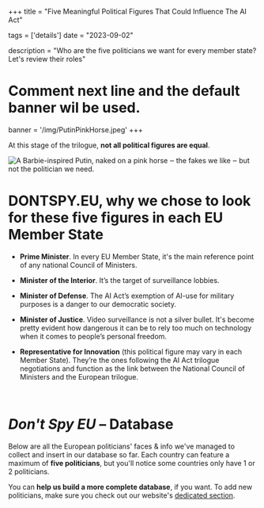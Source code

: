 +++
title = "Five Meaningful Political Figures That Could Influence The AI Act"

tags = ['details']
date = "2023-09-02"

description = "Who are the five politicians we want for every member state? Let's review their roles"

# Comment next line and the default banner wil be used.
banner = '/img/PutinPinkHorse.jpeg'
+++

At this stage of the trilogue, **not all political figures are equal**.

![A Barbie-inspired Putin, naked on a pink horse ‒ the fakes we like ‒ but not the politician we need.](/img/PutinPinkHorse.jpeg)

# DONTSPY.EU, why we chose to look for these five figures in each EU Member State

* **Prime Minister**. In every EU Member State, it's the main reference point of any national Council of Ministers.

* **Minister of the Interior**. It’s the target of surveillance lobbies.

* **Minister of Defense**. The AI Act’s exemption of AI-use for military purposes is a danger to our democratic society.

* **Minister of Justice**. Video surveillance is not a silver bullet. It's become pretty evident how dangerous it can be to rely too much on technology when it comes to people’s personal freedom.

* **Representative for Innovation** (this political figure may vary in each Member State). They’re the ones following the AI Act trilogue negotiations and function as the link between the National Council of Ministers and the European trilogue.

<br>

# _Don't Spy EU_ – Database

Below are all the European politicians' faces & info we've managed to collect and insert in our database so far. Each country can feature a maximum of **five politicians**, but you'll notice some countries only have 1 or 2 politicians.

You can **help us build a more complete database**, if you want. To add new politicians, make sure you check out our website's [dedicated section](//dontspy.eu/rbi/#nocoform).


<link rel="stylesheet" href="/css/figures.css">
<div class="grid-container" id="figures--list"></div>

<script src="/js/lodash.min.js"></script>
<script src="/js/shared.js"></script>
<script src="/js/figures.js"></script>
<script>
  document.addEventListener('DOMContentLoaded', loadPoliticalFigures);
</script>
